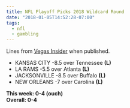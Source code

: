 ```yaml
---
title: NFL Playoff Picks 2018 Wildcard Round
date: "2018-01-05T14:52:28-07:00"
tags:
  - nfl
  - gambling
---
```


Lines from [Vegas Insider](http://www.vegasinsider.com/nfl/matchups/matchups.cfm/week/18/season/2017) when published.

- KANSAS CITY -8.5 over Tennessee **(L)**
- LA RAMS -5.5 over Atlanta **(L)**
- JACKSONVILLE -8.5 over Buffalo **(L)**
- NEW ORLEANS -7 over Carolina **(L)**

**This week: 0-4 (ouch)**<br/>
**Overall: 0-4**
